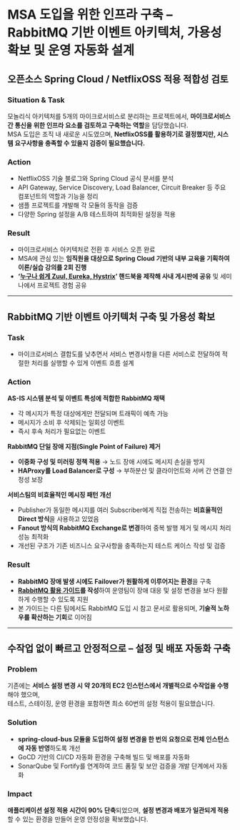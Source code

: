# MSA 도입을 위한 인프라 구축 – RabbitMQ 기반 이벤트 아키텍처, 가용성 확보 및 운영 자동화 설계

## 오픈소스 Spring Cloud / NetflixOSS 적용 적합성 검토

### Situation & Task
모놀리식 아키텍처를 5개의 마이크로서비스로 분리하는 프로젝트에서, **마이크로서비스 간 통신을 위한 인프라 요소를 검토하고 구축하는 역할**을 담당했습니다.   
MSA 도입은 조직 내 새로운 시도였으며, **NetflixOSS를 활용하기로 결정했지만, 시스템 요구사항을 충족할 수 있을지 검증이 필요했습니다.**

### Action

- NetflixOSS 기술 블로그와 Spring Cloud 공식 문서를 분석
- API Gateway, Service Discovery, Load Balancer, Circuit Breaker 등 주요 컴포넌트의 역할과 기능을 정리
- 샘플 프로젝트를 개발해 각 모듈의 동작을 검증
- 다양한 Spring 설정을 A/B 테스트하여 최적화된 설정을 적용

### Result
- 마이크로서비스 아키텍처로 전환 후 서비스 오픈 완료
- MSA에 관심 있는 **임직원을 대상으로 Spring Cloud 기반의 내부 교육을 기획하여 이론/실습 강의를 2회 진행**  
- **‘[누구나 쉽게 Zuul, Eureka, Hystrix](https://docs.google.com/document/d/1ANXSKh6LM0Cm0WKwj6y7EHg42JGtEE-Ea17Q966577U/edit?usp=sharing)’ 핸드북을 제작해 사내 게시판에 공유** 및 세미나에서 프로젝트 경험 공유

---

## RabbitMQ 기반 이벤트 아키텍처 구축 및 가용성 확보

### Task
- 마이크로서비스 결합도를 낮추면서 서비스 변경사항을 다른 서비스로 전달하여 적절한 처리를 실행할 수 있게 이벤트 흐름 설계

### Action

**AS-IS 시스템 분석 및 이벤트 특성에 적합한 RabbitMQ 채택** 
- 각 메시지가 특정 대상에게만 전달되며 트래픽이 예측 가능
- 메시지가 소비 후 삭제되는 일회성 이벤트
- 즉시 후속 처리가 필요없는 이벤트  

**RabbitMQ 단일 장애 지점(Single Point of Failure) 제거**
- **이중화 구성 및 미러링 정책 적용** → 노드 장애 시에도 메시지 손실을 방지
- **HAProxy를 Load Balancer로 구성** → 부하분산 및 클라이언트와 서버 간 연결 안정성 보장

**서비스팀의 비효율적인 메시징 패턴 개선**
- Publisher가 동일한 메시지를 여러 Subscriber에게 직접 전송하는 **비효율적인 Direct 방식**을 사용하고 있었음
- **Fanout 방식의 RabbitMQ Exchange로 변경**하여 중복 발행 제거 및 메시지 처리 성능 최적화
- 개선된 구조가 기존 비즈니스 요구사항을 충족하는지 테스트 케이스 작성 및 검증

### Result
- **RabbitMQ 장애 발생 시에도 Failover가 원활하게 이루어지는 환경**을 구축
- **[RabbitMQ 활용 가이드](https://www.slideshare.net/YoonjeongChloeKwon/ss-74139329#1)를 작성**하여 운영팀이 장애 대응 및 설정 변경을 보다 원활하게 수행할 수 있도록 지원
- 본 가이드는 다른 팀에서도 RabbitMQ 도입 시 참고 문서로 활용되며, **기술적 노하우를 확산하는 기회**로 이어짐


---

## 수작업 없이 빠르고 안정적으로 – 설정 및 배포 자동화 구축

### Problem
기존에는 **서비스 설정 변경 시 약 20개의 EC2 인스턴스에서 개별적으로 수작업을 수행**해야 했으며,    
테스트, 스테이징, 운영 환경을 포함하면 최소 60번의 설정 적용이 필요했습니다.   

### Solution
- **spring-cloud-bus 모듈을 도입하여 설정 변경을 한 번의 요청으로 전체 인스턴스에 자동 반영**하도록 개선
- GoCD 기반의 CI/CD 자동화 환경을 구축해 빌드 및 배포를 자동화
- SonarQube 및 Fortify를 연계하여 코드 품질 및 보안 검증을 개발 단계에서 자동화

### Impact
**애플리케이션 설정 적용 시간이 90% 단축**되었으며, **설정 변경과 배포가 일관되게 적용**할 수 있는 환경을 만들어 운영 안정성을 확보했습니다.

